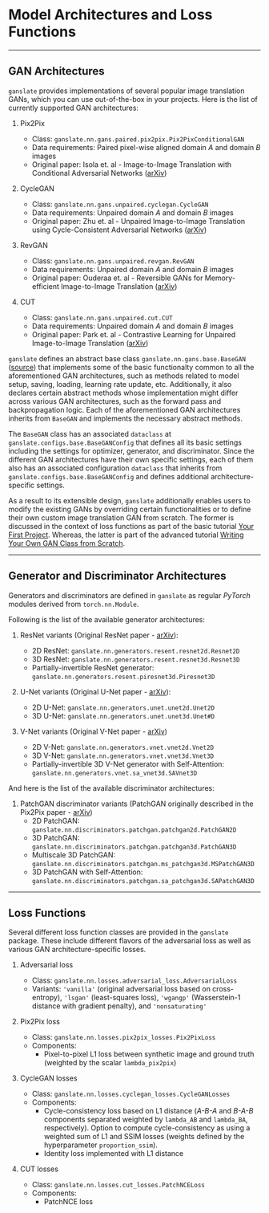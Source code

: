 # Model Architectures and Loss Functions



--------------------
## GAN Architectures

`ganslate` provides implementations of several popular image translation GANs, which you can use out-of-the-box in your projects. Here is the list of currently supported GAN architectures:

1. Pix2Pix
    - Class: `ganslate.nn.gans.paired.pix2pix.Pix2PixConditionalGAN`
    - Data requirements: Paired pixel-wise aligned domain _A_ and domain _B_ images
    - Original paper: Isola et. al - Image-to-Image Translation with Conditional Adversarial Networks ([arXiv](https://arxiv.org/abs/1611.07004))

2. CycleGAN
    - Class: `ganslate.nn.gans.unpaired.cyclegan.CycleGAN` 
    - Data requirements: Unpaired domain _A_ and domain _B_ images
    - Original paper: Zhu et. al - Unpaired Image-to-Image Translation using Cycle-Consistent Adversarial Networks ([arXiv](https://arxiv.org/abs/1703.10593))

3. RevGAN
    - Class: `ganslate.nn.gans.unpaired.revgan.RevGAN`
    - Data requirements: Unpaired domain _A_ and domain _B_ images
    - Original paper: Ouderaa et. al - Reversible GANs for Memory-efficient Image-to-Image Translation ([arXiv](https://arxiv.org/abs/1902.02729))

4. CUT
    - Class: `ganslate.nn.gans.unpaired.cut.CUT`
    - Data requirements: Unpaired domain _A_ and domain _B_ images
    - Original paper: Park et. al - Contrastive Learning for Unpaired Image-to-Image Translation ([arXiv](https://arxiv.org/abs/2007.15651))

`ganslate` defines an abstract base class `ganslate.nn.gans.base.BaseGAN` ([source](https://github.com/ganslate-team/ganslate/nn/gans/base.py)) that implements some of the basic functionalty common to all the aforementioned GAN architectures, such as methods related to model setup, saving, loading, learning rate update, etc. Additionally, it also declares certain abstract methods whose implementation might differ across various GAN architectures, such as the forward pass and backpropagation logic. Each of the aforementioned GAN architectures inherits from `BaseGAN` and implements the necessary abstract methods.

The `BaseGAN` class has an associated `dataclass` at `ganslate.configs.base.BaseGANConfig` that defines all its basic settings including the settings for optimizer, generator, and discriminator. Since the different GAN architectures have their own specific settings, each of them also has an associated configuration `dataclass` that inherits from `ganslate.configs.base.BaseGANConfig` and defines additional architecture-specific settings.

As a result to its extensible design, `ganslate` additionally enables users to modify the existing GANs by overriding certain functionalities or to define their own custom image translation GAN from scratch. The former is discussed in the context of loss functions as part of the basic tutorial [Your First Project](../tutorials_basic/2_new_project.md). Whereas, the latter is part of the advanced tutorial [Writing Your Own GAN Class from Scratch](../tutorials_advanced/1_custom_gan_architecture.md).



--------------------------------------------
## Generator and Discriminator Architectures

Generators and discriminators are defined in `ganslate` as regular _PyTorch_ modules derived from `torch.nn.Module`. 

Following is the list of the available generator architectures:

1. ResNet variants (Original ResNet paper - [arXiv](https://arxiv.org/abs/1512.03385)):
    - 2D ResNet: `ganslate.nn.generators.resent.resnet2d.Resnet2D`
    - 3D ResNet: `ganslate.nn.generators.resent.resnet3d.Resnet3D`
    - Partially-invertible ResNet generator: `ganslate.nn.generators.resent.piresnet3d.Piresnet3D`

2. U-Net variants (Original U-Net paper - [arXiv](https://arxiv.org/abs/1505.04597)):
    - 2D U-Net: `ganslate.nn.generators.unet.unet2d.Unet2D`
    - 3D U-Net: `ganslate.nn.generators.unet.unet3d.Unet#D`

3. V-Net variants (Original V-Net paper - [arXiv](https://arxiv.org/abs/1606.04797))
    - 2D V-Net: `ganslate.nn.generators.vnet.vnet2d.Vnet2D`
    - 3D V-Net: `ganslate.nn.generators.vnet.vnet3d.Vnet3D`
    - Partially-invertible 3D V-Net generator with Self-Attention: `ganslate.nn.generators.vnet.sa_vnet3d.SAVnet3D`


And here is the list of the available discriminator architectures:

1. PatchGAN discriminator variants (PatchGAN originally described in the Pix2Pix paper - [arXiv](https://arxiv.org/abs/1611.07004))
    - 2D PatchGAN: `ganslate.nn.discriminators.patchgan.patchgan2d.PatchGAN2D`
    - 3D PatchGAN: `ganslate.nn.discriminators.patchgan.patchgan3d.PatchGAN3D`
    - Multiscale 3D PatchGAN: `ganslate.nn.discriminators.patchgan.ms_patchgan3d.MSPatchGAN3D`
    - 3D PatchGAN with Self-Attention: `ganslate.nn.discriminators.patchgan.sa_patchgan3d.SAPatchGAN3D`



-----------------
## Loss Functions

Several different loss function classes are provided in the `ganslate` package. These include different flavors of the adversarial loss as well as various GAN architecture-specific losses.

1. Adversarial loss
    - Class: `ganslate.nn.losses.adversarial_loss.AdversarialLoss`
    - Variants: `'vanilla'` (original adversarial loss based on cross-entropy), `'lsgan'` (least-squares loss), `'wgangp'` (Wasserstein-1 distance with gradient penalty), and `'nonsaturating'`

2. Pix2Pix loss
    - Class: `ganslate.nn.losses.pix2pix_losses.Pix2PixLoss`
    - Components: 
        - Pixel-to-pixel L1 loss between synthetic image and ground truth (weighted by the scalar `lambda_pix2pix`)

3. CycleGAN losses
    - Class: `ganslate.nn.losses.cyclegan_losses.CycleGANLosses`
    - Components: 
        - Cycle-consistency loss based on L1 distance (_A-B-A_ and _B-A-B_ components separated weighted by `lambda_AB` and `lambda_BA`, respectively). Option to compute cycle-consistency as using a weighted sum of L1 and SSIM losses (weights defined by the hyperparameter `proportion_ssim`).
        - Identity loss implemented with L1 distance

3. CUT losses
    - Class: `ganslate.nn.losses.cut_losses.PatchNCELoss`
    - Components:
        - PatchNCE loss